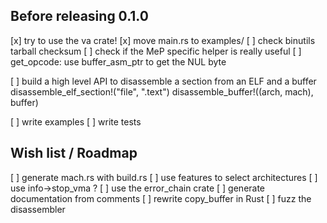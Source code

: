 ## Before releasing 0.1.0

[x] try to use the va crate!
[x] move main.rs to examples/
[ ] check binutils tarball checksum
[ ] check if the MeP specific helper is really useful
[ ] get_opcode: use buffer_asm_ptr to get the NUL byte

[ ] build a high level API to disassemble a section from an ELF and a buffer
    disassemble_elf_section!("file", ".text")
    disassemble_buffer!((arch, mach), buffer)

[ ] write examples
[ ] write tests

## Wish list / Roadmap

[ ] generate mach.rs with build.rs
[ ] use features to select architectures
[ ] use info->stop_vma ?
[ ] use the error_chain crate
[ ] generate documentation from comments
[ ] rewrite copy_buffer in Rust
[ ] fuzz the disassembler
